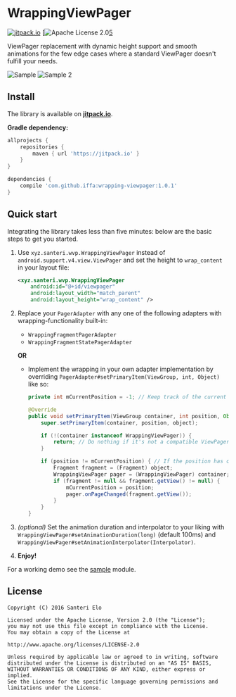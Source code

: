 # WrappingViewPager
[![jitpack.io][2]][3]
[![Apache License 2.0][4][5]

ViewPager replacement with dynamic height support and smooth animations for the few edge cases where a standard ViewPager doesn't fulfill your needs.

![Sample](https://thumbs.gfycat.com/RealisticBlissfulAdamsstaghornedbeetle-size_restricted.gif) ![Sample 2](https://thumbs.gfycat.com/DeficientBoilingChuckwalla-size_restricted.gif)

## Install

The library is available on [**jitpack.io**][3].

**Gradle dependency:**
```gradle
allprojects {
    repositories {
        maven { url 'https://jitpack.io' }
    }
}
```
```gradle
dependencies {
	compile 'com.github.iffa:wrapping-viewpager:1.0.1'
}
```

## Quick start

Integrating the library takes less than five minutes: below are the basic steps to get you started.

1. Use `xyz.santeri.wvp.WrappingViewPager` instead of `android.support.v4.view.ViewPager` and set the height to `wrap_content` in your layout file:
 	```xml
  	<xyz.santeri.wvp.WrappingViewPager
    	android:id="@+id/viewpager"
        android:layout_width="match_parent"
        android:layout_height="wrap_content" />
	```
2. Replace your `PagerAdapter` with any one of the following adapters with wrapping-functionality built-in:
   * `WrappingFragmentPagerAdapter`
   * `WrappingFragmentStatePagerAdapter`

	**OR**
    
   * Implement the wrapping in your own adapter implementation by overriding `PagerAdapter#setPrimaryItem(ViewGroup, int, Object)` like so:
      ```java
      private int mCurrentPosition = -1; // Keep track of the current position

      @Override
      public void setPrimaryItem(ViewGroup container, int position, Object object) {
          super.setPrimaryItem(container, position, object);

          if (!(container instanceof WrappingViewPager)) {
              return; // Do nothing if it's not a compatible ViewPager
          }

          if (position != mCurrentPosition) { // If the position has changed, tell WrappingViewPager
              Fragment fragment = (Fragment) object;
              WrappingViewPager pager = (WrappingViewPager) container;
              if (fragment != null && fragment.getView() != null) {
                  mCurrentPosition = position;
                  pager.onPageChanged(fragment.getView());
              }
          }
      }
      ```

3. *(optional)* Set the animation duration and interpolator to your liking with `WrappingViewPager#setAnimationDuration(long)` (default 100ms) and `WrappingViewPager#setAnimationInterpolator(Interpolator)`.
  
4. **Enjoy!**

For a working demo see the [sample][1] module.

## License

    Copyright (C) 2016 Santeri Elo

    Licensed under the Apache License, Version 2.0 (the "License");
    you may not use this file except in compliance with the License.
    You may obtain a copy of the License at

    http://www.apache.org/licenses/LICENSE-2.0

    Unless required by applicable law or agreed to in writing, software
    distributed under the License is distributed on an "AS IS" BASIS,
    WITHOUT WARRANTIES OR CONDITIONS OF ANY KIND, either express or implied.
    See the License for the specific language governing permissions and
    limitations under the License.


[1]: https://github.com/iffa/wrapping-viewpager/tree/master/sample
[2]: https://jitpack.io/v/iffa/wrapping-viewpager.svg
[3]: https://jitpack.io/#iffa/wrapping-viewpager
[4]: https://img.shields.io/badge/license-Apache%202-blue.svg
[5]: https://raw.githubusercontent.com/iffa/wrapping-viewpager/master/LICENSE